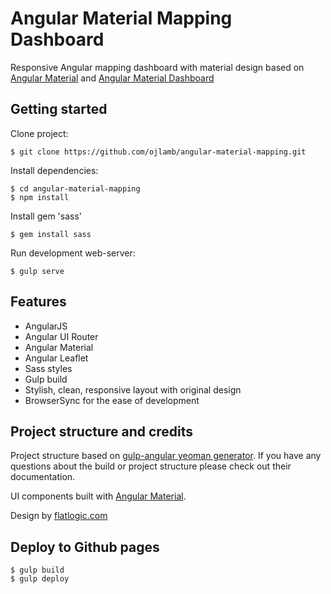# Angular Material Mapping Dashboard

Responsive Angular mapping dashboard with material design based on
[Angular Material](https://github.com/angular/material)
and
[Angular Material Dashboard](https://github.com/flatlogic/angular-material-dashboard)

## Getting started

Clone project:

    $ git clone https://github.com/ojlamb/angular-material-mapping.git

Install dependencies:

    $ cd angular-material-mapping
    $ npm install

Install gem 'sass'

    $ gem install sass

Run development web-server:

    $ gulp serve

## Features

* AngularJS
* Angular UI Router
* Angular Material
* Angular Leaflet
* Sass styles
* Gulp build
* Stylish, clean, responsive layout with original design
* BrowserSync for the ease of development

## Project structure and credits

Project structure based on [gulp-angular yeoman generator](https://github.com/Swiip/generator-gulp-angular).
If you have any questions about the build or project structure please check out their documentation.

UI components built with [Angular Material](https://material.angularjs.org/).

Design by [flatlogic.com](http://flatlogic.com/)

## Deploy to Github pages  

    $ gulp build
    $ gulp deploy
